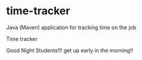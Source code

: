 # time-tracker
Java (Maven) application for tracking time on the job

Time tracker

Good Night Students!!!
get up early in the morning!!
